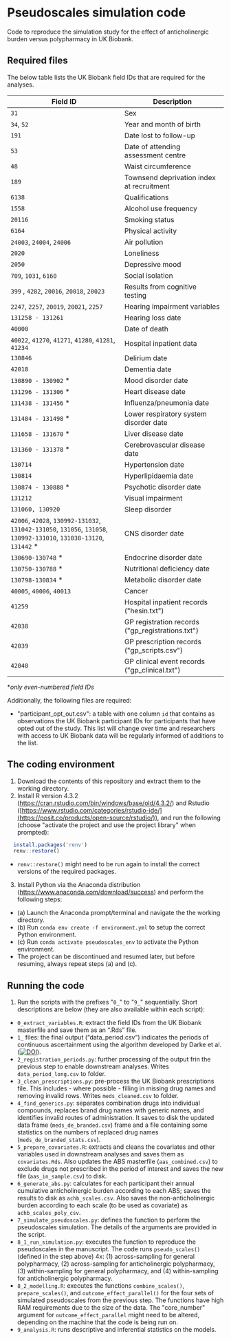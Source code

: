 # Pseudoscales simulation code
Code to reproduce the simulation study for the effect of anticholinergic burden versus polypharmacy in UK Biobank.

## Required files
The below table lists the UK Biobank field IDs that are required for the analyses.

Field ID | Description
----------- | -----
`31` |	Sex
`34`, `52` |	Year and month of birth
`191` |	Date lost to follow-up
`53` |	Date of attending assessment centre
`48` |	Waist circumference
`189` |	Townsend deprivation index at recruitment
`6138` |	Qualifications
`1558` |	Alcohol use frequency
`20116` |	Smoking status
`6164` |	Physical activity
`24003`, `24004`, `24006` | Air pollution
`2020` | Loneliness
`2050` | Depressive mood
`709`, `1031`, `6160` | Social isolation
`399` , `4282`, `20016`, `20018`, `20023` | Results from cognitive testing
`2247`, `2257`, `20019`, `20021`, `2257` |	Hearing impairment variables
`131258 - 131261` |	Hearing loss date
`40000` |	Date of death
`40022`, `41270`, `41271`, `41280`, `41281`, `41234` |	Hospital inpatient data
`130846` | Delirium date
`42018` |	Dementia date
`130890 - 130902` * |	Mood disorder date
`131296 - 131306` * |	Heart disease date
`131438 - 131456` * |	Influenza/pneumonia date
`131484 - 131498` * |	Lower respiratory system disorder date
`131658 - 131670` * |	Liver disease date
`131360 - 131378` * |	Cerebrovascular disease date
`130714` |	Hypertension date
`130814` |	Hyperlipidaemia date
`130874 - 130888` * |	Psychotic disorder date
`131212` | Visual impairment
`131060, 130920` | Sleep disorder
`42006`, `42028`, `130992-131032`, `131042-131050`, `131056`, `131058`, `130992-131010`, `131038-13120`, `131442` * | CNS disorder date
`130690-130748` * | Endocrine disorder date
`130750-130788` * | Nutritional deficiency date
`130798-130834` * | Metabolic disorder date
`40005`, `40006`, `40013` | Cancer
`41259` |	Hospital inpatient records ("hesin.txt")
`42038` | GP registration records ("gp_registrations.txt")
`42039` | GP prescription records ("gp_scripts.csv")
`42040` | GP clinical event records ("gp_clinical.txt")

*_only even-numbered field IDs_

Additionally, the following files are required:
- "participant_opt_out.csv": a table with one column `id` that contains as observations the UK Biobank participant IDs for participants that have opted out of the study. This list will change over time and researchers with access to UK Biobank data will be regularly informed of additions to the list.


## The coding environment
1. Download the contents of this repository and extract them to the working directory.
2. Install R version 4.3.2 (https://cran.rstudio.com/bin/windows/base/old/4.3.2/) and Rstudio ([https://www.rstudio.com/categories/rstudio-ide/](https://posit.co/products/open-source/rstudio/)), and run the following (choose "activate the project and use the project library" when prompted):
```R
  install.packages('renv')
  renv::restore()
```
- `renv::restore()` might need to be run again to install the correct versions of the required packages.
3. Install Python via the Anaconda distribution (https://www.anaconda.com/download/success) and perform the following steps:
- (a) Launch the Anaconda prompt/terminal and navigate the the working directory.
- (b) Run `conda env create -f environment.yml` to setup the correct Python environment.
- (c) Run `conda activate pseudoscales_env` to activate the Python environment.
- The project can be discontinued and resumed later, but before resuming, always repeat steps (a) and (c).

## Running the code

1. Run the scripts with the prefixes "`0_`" to "`9_`" sequentially. Short descriptions are below (they are also available within each script):
- `0_extract_variables.R`: extract the field IDs from the UK Biobank masterfile and save them as an “.Rds” file.
- `1_` files: the final output (“data_period.csv”) indicates the periods of continuous ascertainment using the algorithm developed by Darke et al. ([![DOI](https://img.shields.io/badge/DOI-10.1093/jamia/ocab260-blue)](https://doi.org/10.1093/jamia/ocab260)).
- `2_registration_periods.py`: further processing of the output frin the previous step to enable downstream analyses. Writes `data_period_long.csv` to folder.
- `3_clean_prescriptions.py`: pre-process the UK Biobank prescriptions file. This includes - where possible - filling in missing drug names and removing invalid rows. Writes `meds_cleaned.csv` to folder.
- `4_find_generics.py`: separates combination drugs into individual compounds, replaces brand drug names with generic names, and identifies invalid routes of administration. It saves to disk the updated data frame (`meds_de_branded.csv`) frame and a file containing some statistics on the numbers of replaced drug names (`meds_de_branded_stats.csv`).
- `5_prepare_covariates.R`: extracts and cleans the covariates and other variables used in downstream analyses and saves them as `covariates.Rds`. Also updates the ABS masterfile (`aas_combined.csv`) to exclude drugs not prescribed in the period of interest and saves the new file (`aas_in_sample.csv`) to disk.
- `6_generate_abs.py`: calculates for each participant their annual cumulative anticholinergic burden according to each ABS; saves the results to disk as `achb_scales.csv`. Also saves the non-anticholinergic burden according to each scale (to be used as covariate) as `achb_scales_poly_csv`.
- `7_simulate_pseudoscales.py`: defines the function to perform the pseudoscales simulation. The details of the arguments are provided in the script. 
- `8_1_run_simulation.py`: executes the function to reproduce the pseudoscales in the manuscript. The code runs `pseudo_scales()` (defined in the step above) 4x: (1) across-sampling for general polypharmacy, (2) across-sampling for anticholinergic polypharmacy, (3) within-sampling for general polypharmacy, and (4) within-sampling for anticholinergic polypharmacy.
- `8_2_modelling.R`: executes the functions `combine_scales()`, `prepare_scales()`, and `outcome_effect_parallel()` for the four sets of simulated pseudoscales from the previous step. The functions have high RAM requirements due to the size of the data. The "core_number" argument for `outcome_effect_parallel` might need to be altered, depending on the machine that the code is being run on.
- `9_analysis.R`: runs descriptive and inferential statistics on the models.

